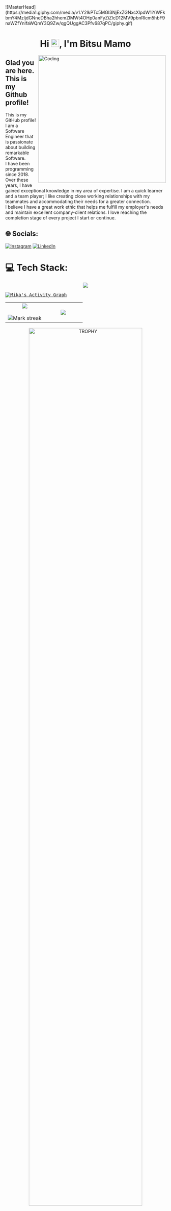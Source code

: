 <div width="100%">![MasterHead](https://media1.giphy.com/media/v1.Y2lkPTc5MGI3NjExZGNxcXlpdW1iYWFkbmY4MzljdGNneDBha2hhemZlMWt4OHp0anFyZiZlcD12MV9pbnRlcm5hbF9naWZfYnlfaWQmY3Q9Zw/qgQUggAC3Pfv687qPC/giphy.gif)</div>


<h1 align="center">Hi <img src="https://media.giphy.com/media/hvRJCLFzcasrR4ia7z/giphy.gif" width = "25px">, I'm Bitsu Mamo</h1>

<img align="right" alt="Coding" width="400" src="https://cdn.dribbble.com/users/1162077/screenshots/3848914/programmer.gif">

<div align="left">
  <h2>Glad you are here. This is my Github profile!</h2>


  <p>This is my GitHub profile!<br>I am a Software Engineer that is passionate about building remarkable Software.<br>I have been programming since 2018. Over these years, I have gained exceptional knowledge in my area of expertise. I am a quick learner and a team player; I like creating close working relationships with my teammates and accommodating their needs for a greater connection.<br>I believe I have a great work ethic that helps me fulfill my employer's needs and maintain excellent company-client relations. I love reaching the completion stage of every project I start or continue.</p>
</div>


## 🌐 Socials:
[![Instagram](https://img.shields.io/badge/Instagram-%23E4405F.svg?logo=Instagram&logoColor=white)](https://instagram.com/https://instagram.com/mrhappy985) [![LinkedIn](https://img.shields.io/badge/LinkedIn-%230077B5.svg?logo=linkedin&logoColor=white)](https://linkedin.com/in/https://linkedin.com/in/bitsu-mamo-55a24b194) 

# 💻 Tech Stack:
<!--tech stack icons-->
<p align="center">
  <a href="https://skillicons.dev">
    <img src="https://skillicons.dev/icons?i=nodejs,flutter,php,bootstrap,c,cpp,css,tailwind,docker,dynamodb,express,figma,firebase,github,html,idea,java,js,kotlin,linux,md,materialui,mongodb,mysql,nextjs,redis,postman,py,react,redux,tailwind,ts,vscode,blender,jquery,wordpress,figma,go,ruby,qt&perline=10" />
  </a>
</p>

<samp>
  <a href="https://github.com/bitsumamo/">
    <img alt="Mika's Activity Graph" src="https://github-readme-activity-graph.vercel.app/graph?username=bitsumamo&theme=github-compact&hide_border=true" />
  </a>
  <br/>
</samp>

<!-- # 📊 GitHub Stats: -->
<!-- ![](https://github-readme-stats.vercel.app/api?username=bitsumamo&theme=dark&hide_border=true&include_all_commits=false&count_private=true) -->
<!-- ![](https://github-readme-streak-stats.herokuapp.com/?user=bitsumamo&theme=dark&hide_border=true)
![](https://github-readme-stats.vercel.app/api/top-langs/?username=bitsumamo&theme=dark&hide_border=true&include_all_commits=false&count_private=true&layout=compact) -->

<!--- stats & Trophy (start) -->
<p align="center">
  <!--- stats (start) -->
<table align="center">
<tr border="0">
<td width="50%" align="center">
  
  <img  align="center"  src="https://github-readme-stats.vercel.app/api?username=bitsumamo&theme=dark&show_icons=true&count_private=true&hide_border=true" />
  <br></br>
  <img  title="🔥 Get streak stats for your profile at git.io/streak-stats" alt="Mark streak" src="https://github-readme-streak-stats.herokuapp.com/?user=bitsumamo&theme=dark&hide_border=true" /> 
</td>

<td width="50%" align="center">

  <img  align="center"  src="https://github-readme-stats.anuraghazra1.vercel.app/api/top-langs/?username=bitsumamo&theme=dark&hide_border=true&no-bg=true&no-frame=true&langs_count=10"/>
  
  </td>
</tr>
</table>
<!--- stats (end) -->

<!--- trophy (start) -->
<div align=center>
  <a href="https://github.com/ryo-ma/github-profile-trophy" title="Go to Source">
      <img align="center" width=84% src="https://github-profile-trophy.vercel.app/?username=bitsumamo&theme=radical&row=1&column=7&margin-h=15&margin-w=5&no-bg=true" alt="TROPHY" />
    </a>
</div>
<!--- trophy (start) -->

### ✍️ Random Dev Quote
![](https://quotes-github-readme.vercel.app/api?type=vetical&theme=radical)

[![](https://visitcount.itsvg.in/api?id=bitsumamo&icon=0&color=11)](https://visitcount.itsvg.in)

</p>        
<!--- stats (end) -->

<!-- ## 🏆 GitHub Trophies
![](https://github-profile-trophy.vercel.app/?username=bitsumamo&theme=radical&no-frame=true&no-bg=false&margin-w=4) -->



<!-- Proudly created with GPRM ( https://gprm.itsvg.in ) -->